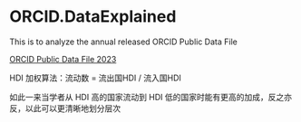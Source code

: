 # ORCID.DataExplained

This is to analyze the annual released ORCID Public Data File

[ORCID Public Data File 2023](https://orcid.figshare.com/articles/dataset/ORCID_Public_Data_File_2023/24204912)

HDI 加权算法：流动数 = 流出国HDI / 流入国HDI

如此一来当学者从 HDI 高的国家流动到 HDI 低的国家时能有更高的加成，反之亦反，以此可以更清晰地划分层次
